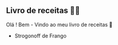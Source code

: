 ## Livro de receitas :man_cook:

Olá ! Bem - Vindo ao meu livro de receitas :wave:

- Strogonoff de Frango

